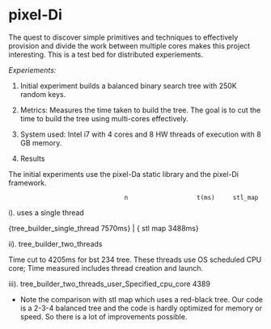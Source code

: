 # pixel-Di
The quest to discover simple primitives and techniques to effectively provision and divide the work between multiple cores makes this project interesting. This is a test bed for distributed experiements.

*Experiements:*

1. Initial experiment builds a balanced binary search tree with 250K random keys. 

2. Metrics: Measures the time taken to build the tree. The goal is to cut the time to build the tree using multi-cores effectively.

3. System used: Intel i7 with 4 cores and 8 HW threads of execution with 8 GB memory.

4. Results 

The initial experiments use the pixel-Da static library and the pixel-Di framework.

                                 	n	                t(ms)	  stl_map			
i). uses a single thread	

   {tree_builder_single_thread	 7570ms} | { stl map   3488ms}

ii). tree_builder_two_threads	  

Time cut to  4205ms for bst 234 tree. These threads use OS scheduled CPU core; Time measured includes thread creation and 
launch.	

iii). tree_builder_two_threads_user_Specified_cpu_core		4389				

* Note the comparison with stl map which uses a red-black tree. Our code is a 2-3-4 balanced tree and the code is hardly optimized for memory or speed. So there is a lot of improvements possible.



